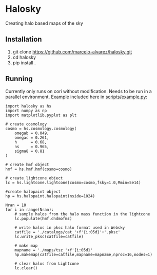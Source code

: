 # Halosky
Creating halo based maps of the sky

## Installation
1. git clone https://github.com/marcelo-alvarez/halosky.git
2. cd halosky
3. pip install .

## Running
Currently only runs on cori without modification. Needs to be run in a parallel environment. Example included here in [scripts/example.py](https://github.com/marcelo-alvarez/halosky/blob/master/scripts/example.py):
```
import halosky as hs
import numpy as np
import matplotlib.pyplot as plt

# create cosmology
cosmo = hs.cosmology.cosmology(
    omegab = 0.049,
    omegac = 0.261,
    h      = 0.68,
    ns     = 0.965,
    sigma8 = 0.81
)

# create hmf object
hmf = hs.hmf.hmf(cosmo=cosmo)

# create lightcone object
lc = hs.lightcone.lightcone(cosmo=cosmo,fsky=1.0,Mmin=5e14)

#create halopaint object
hp = hs.halopaint.halopaint(nside=1024)

Nran = 10
for i in range(Nran):
    # sample halos from the halo mass function in the lightcone
    lc.populate(hmf.dndmofmz)

    # write halos in pksc halo format used in Websky
    catfile = './catalogs/cat_'+f'{i:05d}'+'.pksc'
    lc.write_pksc(catfile=catfile)

    # make map
    mapname = './maps/tsz_'+f'{i:05d}'
    hp.makemap(catfile=catfile,mapname=mapname,nproc=16,nodes=1)

    # clear halos from Lightcone
    lc.clear()
```
